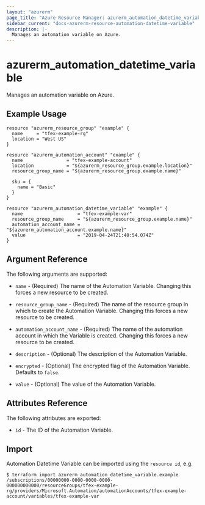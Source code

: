 ```yaml
---
layout: "azurerm"
page_title: "Azure Resource Manager: azurerm_automation_datetime_variable"
sidebar_current: "docs-azurerm-resource-automation-datetime-variable"
description: |-
  Manages an automation variable on Azure.
---
```


# azurerm_automation_datetime_variable

Manages an automation variable on Azure.


## Example Usage

```hcl
resource "azurerm_resource_group" "example" {
  name     = "tfex-example-rg"
  location = "West US"
}

resource "azurerm_automation_account" "example" {
  name                = "tfex-example-account"
  location            = "${azurerm_resource_group.example.location}"
  resource_group_name = "${azurerm_resource_group.example.name}"

  sku = {
    name = "Basic"
  }
}

resource "azurerm_automation_datetime_variable" "example" {
  name                    = "tfex-example-var"
  resource_group_name     = "${azurerm_resource_group.example.name}"
  automation_account_name = "${azurerm_automation_account.example.name}"
  value                   = "2019-04-24T21:40:54.074Z"
}
```

## Argument Reference

The following arguments are supported:

* `name` - (Required) The name of the Automation Variable. Changing this forces a new resource to be created.

* `resource_group_name` - (Required) The name of the resource group in which to create the Automation Variable. Changing this forces a new resource to be created.

* `automation_account_name` - (Required) The name of the automation account in which the Variable is created. Changing this forces a new resource to be created.

* `description` - (Optional) The description of the Automation Variable.

* `encrypted` - (Optional) The encrypted flag of the Automation Variable. Defaults to `false`.

* `value` - (Optional) The value of the Automation Variable.

## Attributes Reference

The following attributes are exported:

* `id` - The ID of the Automation Variable.


## Import

Automation Datetime Variable can be imported using the `resource id`, e.g.

```shell
$ terraform import azurerm_automation_datetime_variable.example /subscriptions/00000000-0000-0000-0000-000000000000/resourceGroups/tfex-example-rg/providers/Microsoft.Automation/automationAccounts/tfex-example-account/variables/tfex-example-var
```
